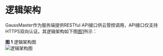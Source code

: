 # 逻辑架构<a name="ZH-CN_TOPIC_0000002293119529"></a>

GaussMaster作为服务端提供RESTful API接口供云管控调用，API接口仅支持HTTPS双向认证。其逻辑架构如下图[图1](#fig12416726131415)所示：

**图 1**  逻辑架构图<a name="fig12416726131415"></a>  
![](figures/逻辑架构图.png "逻辑架构图")

